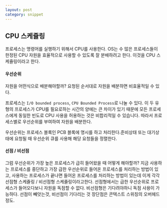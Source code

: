 ```yaml
---
layout: post
category: snippet
---
```

## CPU 스케쥴링

프로세스는 명령어를 실행하기 위해서 CPU를 사용한다. OS는 수 많은 프로세스들이 한정된 CPU 자원을 효율적으로 사용할 수 있도록 잘 분배하려고 한다. 
이것을 CPU 스케쥴링이라고 한다.

#### 우선순위

자원을 어떤식으로 배분해야할까? 요청된 순서대로 자원을 배분하면 비효율적일 수 있다.

프로세스는 `I/O bounded process`, `CPU Bounded Process`로 나눌 수 있다. 
이 두 유형의 프로세스가 CPU를 필요로하는 시간의 양에는 큰 차이가 있기 때문에 모든 프로세스에게 동일한 빈도로 CPU 사용을 허용하는 것은 비합리적일 수 있습니다. 
따라서 프로세스별로 우선순위를 부여하여 자원을 배분한다.


우선순위는 프로세스 블록인 PCB 블록에 명시를 하고 처리한다.준비상태 또는 대기상태에 요청될 때 우선순위 큐를 사용해 해당 요청들을 정렬한다.

#### 선점 / 비선점

그럼 우선순위가 가장 높은 프로세스가 급히 들어왔을 때 어떻게 해야할까? 지금 사용하는 프로세스를 중단하고 가장 급한 우선순위로 들어온 프로세스를 처리하는 방법이 있고, 
사용하는 프로세스가 끝나면 들어온 프로세스를 처리하는 방법이 있는데 이게 각각 선점형 스케쥴링 / 비선점형 스케쥴링이라고한다.
선점형에서는 급한 우선순위로 프로세스가 들어오다보니 자원을 독점할 수 없다. 
비선점형은 기다려야하니 독점 사용이 가능하다.
선점이 빼앗는것, 비선점이 기다리는 것 장단점은 콘텍스트 스위칭의 오버헤드 정도.
